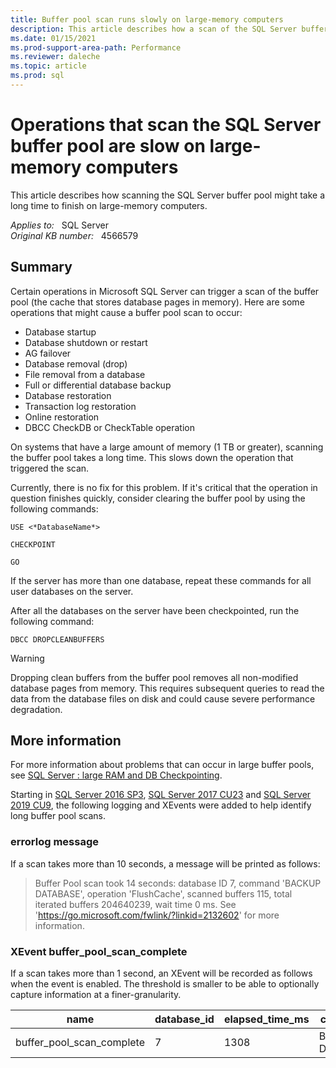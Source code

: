 ```yaml
---
title: Buffer pool scan runs slowly on large-memory computers
description: This article describes how a scan of the SQL Server buffer pool might take a long time on a large-memory computer.
ms.date: 01/15/2021
ms.prod-support-area-path: Performance
ms.reviewer: daleche
ms.topic: article
ms.prod: sql 
---
```

# Operations that scan the SQL Server buffer pool are slow on large-memory computers

This article describes how scanning the SQL Server buffer pool might take a long time to finish on large-memory computers.

_Applies to:_ &nbsp; SQL Server  
_Original KB number:_ &nbsp; 4566579

## Summary

Certain operations in Microsoft SQL Server can trigger a scan of the buffer pool (the cache that stores database pages in memory). Here are some operations that might cause  a buffer pool scan to occur:

- Database startup
- Database shutdown or restart
- AG failover
- Database removal (drop)
- File removal from a database
- Full or differential database backup
- Database restoration 
- Transaction log restoration
- Online restoration
- DBCC CheckDB or CheckTable operation

On systems that have a large amount of memory (1 TB or greater), scanning the buffer pool takes a long time. This slows down the operation that triggered the scan.

Currently, there is no fix for this problem. If it's critical that the operation in question finishes quickly, consider clearing the buffer pool by using the following commands:

`USE <*DatabaseName*>`

`CHECKPOINT`

`GO`

If the server has more than one database, repeat these commands for all user databases on the server.

After all the databases on the server have been checkpointed, run the following command:

`DBCC DROPCLEANBUFFERS`

> [!WARNING]
> Dropping clean buffers from the buffer pool removes all non-modified database pages from memory. This requires subsequent queries to read the data from the database files on disk and could cause severe performance degradation.

## More information

For more information about problems that can occur in large buffer pools, see [SQL Server : large RAM and DB Checkpointing](https://techcommunity.microsoft.com/t5/sql-server-support/sql-server-large-ram-and-db-checkpointing/ba-p/318973).

Starting in [SQL Server 2016 SP3](https://support.microsoft.com/help/5003279), [SQL Server 2017 CU23](https://prod.support.services.microsoft.com/topic/kb5000685-cumulative-update-23-for-sql-server-2017-22b653c7-8487-4564-9db2-b5c1bd465145?preview=true#bkmk_13741858) and [SQL Server 2019 CU9](https://support.microsoft.com/topic/kb5000642-cumulative-update-9-for-sql-server-2019-97ad5c3e-e002-4b6d-b566-698bf70ca44a#bkmk_13744390), the following logging and XEvents were added to help identify long buffer pool scans.

### errorlog message

If a scan takes more than 10 seconds, a message will be printed as follows:

> Buffer Pool scan took 14 seconds: database ID 7, command 'BACKUP DATABASE', operation 'FlushCache', scanned buffers 115, total iterated buffers 204640239, wait time 0 ms. See 'https://go.microsoft.com/fwlink/?linkid=2132602' for more information.

### XEvent buffer_pool_scan_complete

If a scan takes more than 1 second, an XEvent will be recorded as follows when the event is enabled. The threshold is smaller to be able to optionally capture information at a finer-granularity.

|name|database_id|elapsed_time_ms|command|operation|scanned_buffers|total_iterated_buffers|
|-|-|-|-|-|-|-|
|buffer_pool_scan_complete|7|1308|BACKUP DATABASE|FlushCache|243|19932814|
